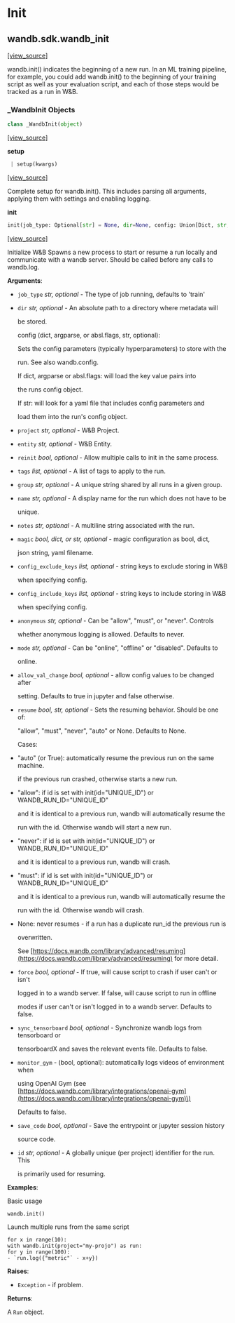 # Init

## wandb.sdk.wandb\_init

[\[view\_source\]](https://github.com/wandb/client/blob/1d91d968ba0274736fc232dcb1a87a878142891d/wandb/sdk/wandb_init.py#L3)

wandb.init\(\) indicates the beginning of a new run. In an ML training pipeline, for example, you could add wandb.init\(\) to the beginning of your training script as well as your evaluation script, and each of those steps would be tracked as a run in W&B.

### \_WandbInit Objects

```python
class _WandbInit(object)
```

[\[view\_source\]](https://github.com/wandb/client/blob/1d91d968ba0274736fc232dcb1a87a878142891d/wandb/sdk/wandb_init.py#L50)

**setup**

```python
 | setup(kwargs)
```

[\[view\_source\]](https://github.com/wandb/client/blob/1d91d968ba0274736fc232dcb1a87a878142891d/wandb/sdk/wandb_init.py#L62)

Complete setup for wandb.init\(\). This includes parsing all arguments, applying them with settings and enabling logging.

**init**

```python
init(job_type: Optional[str] = None, dir=None, config: Union[Dict, str, None] = None, project: Optional[str] = None, entity: Optional[str] = None, reinit: bool = None, tags: Optional[Sequence] = None, group: Optional[str] = None, name: Optional[str] = None, notes: Optional[str] = None, magic: Union[dict, str, bool] = None, config_exclude_keys=None, config_include_keys=None, anonymous: Optional[str] = None, mode: Optional[str] = None, allow_val_change: Optional[bool] = None, resume: Optional[Union[bool, str]] = None, force: Optional[bool] = None, tensorboard=None, sync_tensorboard=None, monitor_gym=None, save_code=None, id=None, settings: Union[Settings, Dict[str, Any], None] = None) -> Union[Run, Dummy]
```

[\[view\_source\]](https://github.com/wandb/client/blob/1d91d968ba0274736fc232dcb1a87a878142891d/wandb/sdk/wandb_init.py#L450)

Initialize W&B Spawns a new process to start or resume a run locally and communicate with a wandb server. Should be called before any calls to wandb.log.

**Arguments**:

* `job_type` _str, optional_ - The type of job running, defaults to 'train'
* `dir` _str, optional_ - An absolute path to a directory where metadata will

  be stored.

  config \(dict, argparse, or absl.flags, str, optional\):

  Sets the config parameters \(typically hyperparameters\) to store with the

  run. See also wandb.config.

  If dict, argparse or absl.flags: will load the key value pairs into

  the runs config object.

  If str: will look for a yaml file that includes config parameters and

  load them into the run's config object.

* `project` _str, optional_ - W&B Project.
* `entity` _str, optional_ - W&B Entity.
* `reinit` _bool, optional_ - Allow multiple calls to init in the same process.
* `tags` _list, optional_ - A list of tags to apply to the run.
* `group` _str, optional_ - A unique string shared by all runs in a given group.
* `name` _str, optional_ - A display name for the run which does not have to be

  unique.

* `notes` _str, optional_ - A multiline string associated with the run.
* `magic` _bool, dict, or str, optional_ - magic configuration as bool, dict,

  json string, yaml filename.

* `config_exclude_keys` _list, optional_ - string keys to exclude storing in W&B

  when specifying config.

* `config_include_keys` _list, optional_ - string keys to include storing in W&B

  when specifying config.

* `anonymous` _str, optional_ - Can be "allow", "must", or "never". Controls

  whether anonymous logging is allowed.  Defaults to never.

* `mode` _str, optional_ - Can be "online", "offline" or "disabled". Defaults to

  online.

* `allow_val_change` _bool, optional_ - allow config values to be changed after

  setting. Defaults to true in jupyter and false otherwise.

* `resume` _bool, str, optional_ - Sets the resuming behavior. Should be one of:

  "allow", "must", "never", "auto" or None. Defaults to None.

  Cases:

* "auto" \(or True\): automatically resume the previous run on the same machine.

  if the previous run crashed, otherwise starts a new run.

* "allow": if id is set with init\(id="UNIQUE\_ID"\) or WANDB\_RUN\_ID="UNIQUE\_ID"

  and it is identical to a previous run, wandb will automatically resume the

  run with the id. Otherwise wandb will start a new run.

* "never": if id is set with init\(id="UNIQUE\_ID"\) or WANDB\_RUN\_ID="UNIQUE\_ID"

  and it is identical to a previous run, wandb will crash.

* "must": if id is set with init\(id="UNIQUE\_ID"\) or WANDB\_RUN\_ID="UNIQUE\_ID"

  and it is identical to a previous run, wandb will automatically resume the

  run with the id. Otherwise wandb will crash.

* None: never resumes - if a run has a duplicate run\_id the previous run is

  overwritten.

  See [https://docs.wandb.com/library/advanced/resuming](https://docs.wandb.com/library/advanced/resuming) for more detail.

* `force` _bool, optional_ - If true, will cause script to crash if user can't or isn't

  logged in to a wandb server.  If false, will cause script to run in offline

  modes if user can't or isn't logged in to a wandb server. Defaults to false.

* `sync_tensorboard` _bool, optional_ - Synchronize wandb logs from tensorboard or

  tensorboardX and saves the relevant events file. Defaults to false.

* `monitor_gym` - \(bool, optional\): automatically logs videos of environment when

  using OpenAI Gym \(see [https://docs.wandb.com/library/integrations/openai-gym](https://docs.wandb.com/library/integrations/openai-gym)\)

  Defaults to false.

* `save_code` _bool, optional_ - Save the entrypoint or jupyter session history

  source code.

* `id` _str, optional_ - A globally unique \(per project\) identifier for the run. This

  is primarily used for resuming.

**Examples**:

Basic usage

```text
wandb.init()
```

Launch multiple runs from the same script

```text
for x in range(10):
with wandb.init(project="my-projo") as run:
for y in range(100):
- `run.log({"metric"` - x+y})
```

**Raises**:

* `Exception` - if problem.

**Returns**:

A `Run` object.

